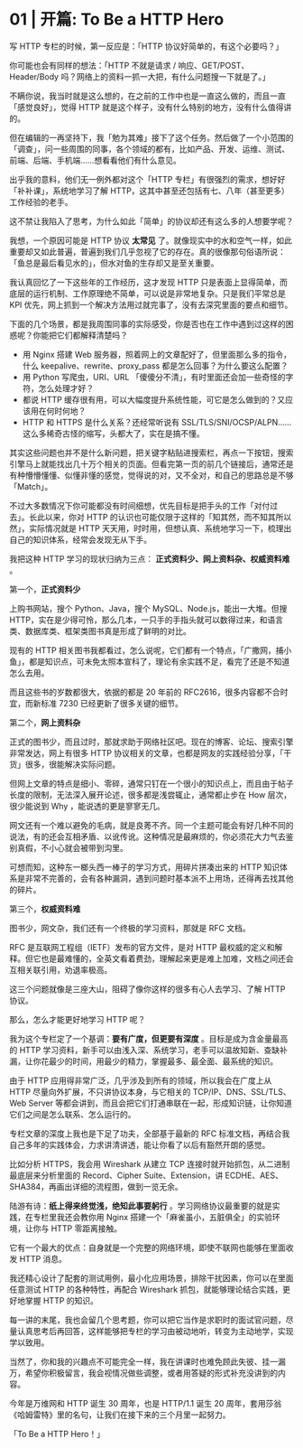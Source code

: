 # 01 | 开篇: To Be a HTTP Hero

写 HTTP 专栏的时候，第一反应是：「HTTP 协议好简单的，有这个必要吗？」

你可能也会有同样的想法：「HTTP 不就是请求 / 响应、GET/POST、Header/Body 吗？网络上的资料一抓一大把，有什么问题搜一下就是了。」

不瞒你说，我当时就是这么想的，在之前的工作中也是一直这么做的，而且一直「感觉良好」，觉得 HTTP 就是这个样子，没有什么特别的地方，没有什么值得讲的。

但在编辑的一再坚持下，我「勉为其难」接下了这个任务。然后做了一个小范围的「调查」，问一些周围的同事，各个领域的都有，比如产品、开发、运维、测试、前端、后端、手机端……想看看他们有什么意见。

出乎我的意料，他们无一例外都对这个「HTTP 专栏」有很强烈的需求，想好好「补补课」，系统地学习了解 HTTP，这其中甚至还包括有七、八年（甚至更多）工作经验的老手。

这不禁让我陷入了思考，为什么如此「简单」的协议却还有这么多的人想要学呢？

我想，一个原因可能是 HTTP 协议 **太常见** 了。就像现实中的水和空气一样，如此重要却又如此普遍，普遍到我们几乎忽视了它的存在。真的很像那句俗语所说：「鱼总是最后看见水的」，但水对鱼的生存却又是至关重要。

我认真回忆了一下这些年的工作经历，这才发现 HTTP 只是表面上显得简单，而底层的运行机制、工作原理绝不简单，可以说是非常地复杂。只是我们平常总是 KPI 优先，网上抓到一个解决方法用过就完事了，没有去深究里面的要点和细节。

下面的几个场景，都是我周围同事的实际感受，你是否也在工作中遇到过这样的困惑呢？你能把它们都解释清楚吗？

- 用 Nginx 搭建 Web 服务器，照着网上的文章配好了，但里面那么多的指令，什么 keepalive、rewrite、proxy_pass 都是怎么回事？为什么要这么配置？
- 用 Python 写爬虫，URI、URL 「傻傻分不清」，有时里面还会加一些奇怪的字符，怎么处理才好？
- 都说 HTTP 缓存很有用，可以大幅度提升系统性能，可它是怎么做到的？又应该用在何时何地？
- HTTP 和 HTTPS 是什么关系？还经常听说有 SSL/TLS/SNI/OCSP/ALPN……这么多稀奇古怪的缩写，头都大了，实在是搞不懂。

其实这些问题也并不是什么新问题，把关键字粘贴进搜索栏，再点一下按钮，搜索引擎马上就能找出几十万个相关的页面。但看完第一页的前几个链接后，通常还是有种懵懵懂懂、似懂非懂的感觉，觉得说的对，又不全对，和自己的思路总是不够「Match」。

不过大多数情况下你可能都没有时间细想，优先目标是把手头的工作「对付过去」。长此以来，你对 HTTP 的认识也可能仅限于这样的「知其然，而不知其所以然」，实际情况就是 HTTP 天天用，时时用，但想认真、系统地学习一下，梳理出自己的知识体系，经常会发现无从下手。

我把这种 HTTP 学习的现状归纳为三点： **正式资料少、网上资料杂、权威资料难** 。

第一个，**正式资料少**

上购书网站，搜个 Python、Java，搜个 MySQL、Node.js，能出一大堆。但搜 HTTP，实在是少得可怜，那么几本，一只手的手指头就可以数得过来，和语言类、数据库类、框架类图书真是形成了鲜明的对比。

现有的 HTTP 相关图书我都看过，怎么说呢，它们都有一个特点，「广撒网，捕小鱼」，都是知识点，可未免太照本宣科了，理论有余实践不足，看完了还是不知道怎么去用。

而且这些书的岁数都很大，依据的都是 20 年前的 RFC2616，很多内容都不合时宜，而新标准 7230 已经更新了很多关键的细节。

第二个，**网上资料杂**

正式的图书少，而且过时，那就求助于网络社区吧。现在的博客、论坛、搜索引擎非常发达，网上有很多 HTTP 协议相关的文章，也都是网友的实践经验分享，「干货」很多，很能解决实际问题。

但网上文章的特点是细小、零碎，通常只钉在一个很小的知识点上，而且由于帖子长度的限制，无法深入展开论述，很多都是浅尝辄止，通常都止步在 How 层次，很少能说到 Why ，能说透的更是寥寥无几。

网文还有一个难以避免的毛病，就是良莠不齐。同一个主题可能会有好几种不同的说法，有的还会互相矛盾、以讹传讹。这种情况是最麻烦的，你必须花大力气去鉴别真假，不小心就会被带到沟里。

可想而知，这种东一榔头西一棒子的学习方式，用碎片拼凑出来的 HTTP 知识体系是非常不完善的，会有各种漏洞，遇到问题时基本派不上用场，还得再去找其他的碎片。

第三个，**权威资料难**

图书少，网文杂，我们还有一个终极的学习资料，那就是 RFC 文档。

RFC 是互联网工程组（IETF）发布的官方文件，是对 HTTP 最权威的定义和解释。但它也是最难懂的，全英文看着费劲，理解起来更是难上加难，文档之间还会互相关联引用，劝退率极高。

这三个问题就像是三座大山，阻碍了像你这样的很多有心人去学习、了解 HTTP 协议。

那么，怎么才能更好地学习 HTTP 呢？

我为这个专栏定了一个基调：**要有广度，但更要有深度** 。目标是成为含金量最高的 HTTP 学习资料，新手可以由浅入深、系统学习，老手可以温故知新、查缺补漏，让你花最少的时间，用最少的精力，掌握最多、最全面、最系统的知识。

由于 HTTP 应用得非常广泛，几乎涉及到所有的领域，所以我会在广度上从 HTTP 尽量向外扩展，不只讲协议本身，与它相关的 TCP/IP、DNS、SSL/TLS、Web Server 等都会讲到，而且会把它们打通串联在一起，形成知识链，让你知道它们之间是怎么联系、怎么运行的。

专栏文章的深度上我也是下足了功夫，全部基于最新的 RFC 标准文档，再结合我自己多年的实践体会，力求讲清讲透，能让你看了以后有豁然开朗的感觉。

比如分析 HTTPS，我会用 Wireshark 从建立 TCP 连接时就开始抓包，从二进制最底层来分析里面的 Record、Cipher Suite、Extension，讲 ECDHE、AES、SHA384，再画出详细的流程图，做到一览无余。

陆游有诗：**纸上得来终觉浅，绝知此事要躬行** 。学习网络协议最重要的就是实践，在专栏里我还会教你用 Nginx 搭建一个「麻雀虽小，五脏俱全」的实验环境，让你与 HTTP 零距离接触。

它有一个最大的优点：自身就是一个完整的网络环境，即使不联网也能够在里面收发 HTTP 消息。

我还精心设计了配套的测试用例，最小化应用场景，排除干扰因素，你可以在里面任意测试 HTTP 的各种特性，再配合 Wireshark 抓包，就能够理论结合实践，更好地掌握 HTTP 的知识。

每一讲的末尾，我也会留几个思考题，你可以把它当作是求职时的面试官问题，尽量认真思考后再回答，这样能够把专栏的学习由被动地听，转变为主动地学，实现学以致用。

当然了，你和我的兴趣点不可能完全一样，我在讲课时也难免顾此失彼、挂一漏万，希望你积极留言，我会视情况做些调整，或者用答疑的形式补充没讲到的内容。

今年是万维网和 HTTP 诞生 30 周年，也是 HTTP/1.1 诞生 20 周年，套用莎翁《哈姆雷特》里的名句，让我们在接下来的三个月里一起努力。

「To Be a HTTP Hero！」
